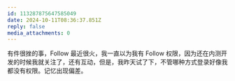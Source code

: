 ```yaml
---
id: 113287875647585049
date: 2024-10-11T08:36:37.851Z
reply: false
media_attachments: 0
---
```


有件很挫的事，Follow 最近很火，我一直以为我有 Follow 权限，因为还在内测开发的时候我就关注了，还有互动，但是，我昨天试了下，不管哪种方式登录好像我都没有权限。记忆出现偏差。

